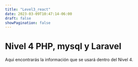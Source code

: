 ```yaml
---
title: "Level3_react"
date: 2023-03-09T10:47:14-06:00
draft: false
showPagination: false
---
```


# Nivel 4 PHP, mysql y Laravel

Aqui encontrarás la información que se usará dentro del Nivel 4.